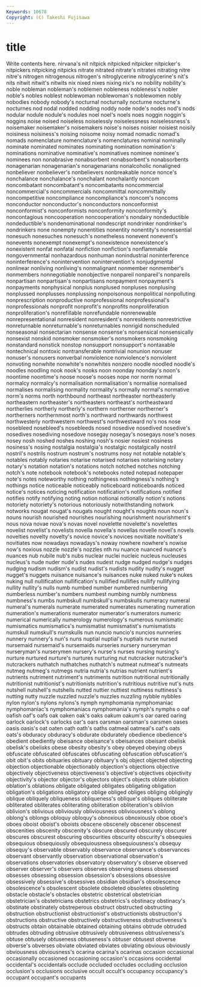 ```yaml
---
Keywords: 10678 
Copyright: (C) Takeshi Fujisawa
---
```


# title

Write contents here.
nirvana's nit nitpick nitpicked nitpicker
nitpicker's nitpickers nitpicking nitpicks nitrate nitrated nitrate's nitrates nitrating nitre
nitre's nitrogen nitrogenous nitrogen's nitroglycerine nitroglycerine's nit's nits nitwit nitwit's
nitwits nix nixed nixes nixing nix's no nobility nobility's noble
nobleman nobleman's noblemen nobleness nobleness's nobler noble's nobles noblest noblewoman
noblewoman's noblewomen nobly nobodies nobody nobody's nocturnal nocturnally nocturne nocturne's
nocturnes nod nodal nodded nodding noddy node node's nodes nod's
nods nodular nodule nodule's nodules noel noel's noels noes noggin
noggin's noggins noise noised noiseless noiselessly noiselessness noiselessness's noisemaker noisemaker's
noisemakers noise's noises noisier noisiest noisily noisiness noisiness's noising noisome
noisy nomad nomadic nomad's nomads nomenclature nomenclature's nomenclatures nominal nominally
nominate nominated nominates nominating nomination nomination's nominations nominative nominative's nominatives
nominee nominee's nominees non nonabrasive nonabsorbent nonabsorbent's nonabsorbents nonagenarian nonagenarian's
nonagenarians nonalcoholic nonaligned nonbeliever nonbeliever's nonbelievers nonbreakable nonce nonce's nonchalance
nonchalance's nonchalant nonchalantly noncom noncombatant noncombatant's noncombatants noncommercial noncommercial's noncommercials
noncommittal noncommittally noncompetitive noncompliance noncompliance's noncom's noncoms nonconductor nonconductor's nonconductors
nonconformist nonconformist's nonconformists nonconformity nonconformity's noncontagious noncooperation noncooperation's nondairy nondeductible
nondeductible's nondenominational nondescript nondrinker nondrinker's nondrinkers none nonempty nonentities nonentity
nonentity's nonessential nonesuch nonesuches nonesuch's nonetheless nonevent nonevent's nonevents nonexempt
nonexempt's nonexistence nonexistence's nonexistent nonfat nonfatal nonfiction nonfiction's nonflammable nongovernmental
nonhazardous nonhuman nonindustrial noninterference noninterference's nonintervention nonintervention's nonjudgmental nonlinear nonliving
nonliving's nonmalignant nonmember nonmember's nonmembers nonnegotiable nonobjective nonpareil nonpareil's nonpareils
nonpartisan nonpartisan's nonpartisans nonpayment nonpayment's nonpayments nonphysical nonplus nonplused nonpluses
nonplusing nonplussed nonplusses nonplussing nonpoisonous nonpolitical nonpolluting nonprescription nonproductive nonprofessional
nonprofessional's nonprofessionals nonprofit nonprofit's nonprofits nonproliferation nonproliferation's nonrefillable nonrefundable nonrenewable
nonrepresentational nonresident nonresident's nonresidents nonrestrictive nonreturnable nonreturnable's nonreturnables nonrigid nonscheduled
nonseasonal nonsectarian nonsense nonsense's nonsensical nonsensically nonsexist nonskid nonsmoker nonsmoker's
nonsmokers nonsmoking nonstandard nonstick nonstop nonsupport nonsupport's nontaxable nontechnical nontoxic
nontransferable nontrivial nonunion nonuser nonuser's nonusers nonverbal nonviolence nonviolence's nonviolent
nonvoting nonwhite nonwhite's nonwhites nonzero noodle noodled noodle's noodles noodling
nook nook's nooks noon noonday noonday's noon's noontime noontime's noose
noose's nooses nope nor norm normal normalcy normalcy's normalisation normalisation's
normalise normalised normalises normalising normality normality's normally normal's normative norm's
norms north northbound northeast northeaster northeasterly northeastern northeaster's northeasters northeast's
northeastward northerlies northerly northerly's northern northerner northerner's northerners northernmost north's
northward northwards northwest northwesterly northwestern northwest's northwestward no's nos nose
nosebleed nosebleed's nosebleeds nosed nosedive nosedived nosedive's nosedives nosediving nosedove
nosegay nosegay's nosegays nose's noses nosey nosh noshed noshes noshing
nosh's nosier nosiest nosiness nosiness's nosing nostalgia nostalgia's nostalgic nostalgically
nostril nostril's nostrils nostrum nostrum's nostrums nosy not notable notable's
notables notably notaries notarise notarised notarises notarising notary notary's notation
notation's notations notch notched notches notching notch's note notebook notebook's
notebooks noted notepad notepaper note's notes noteworthy nothing nothingness nothingness's
nothing's nothings notice noticeable noticeably noticeboard noticeboards noticed notice's notices
noticing notification notification's notifications notified notifies notify notifying noting notion
notional notionally notion's notions notoriety notoriety's notorious notoriously notwithstanding notwork
notworks nougat nougat's nougats nought nought's noughts noun noun's nouns
nourish nourished nourishes nourishing nourishment nourishment's nous nova novae nova's
novas novel novelette novelette's novelettes novelist novelist's novelists novella novella's
novellas novelle novel's novels novelties novelty novelty's novice novice's novices
novitiate novitiate's novitiates now nowadays nowadays's noway nowhere nowhere's nowise
now's noxious nozzle nozzle's nozzles nth nu nuance nuanced nuance's
nuances nub nubile nub's nubs nuclear nuclei nucleic nucleus nucleuses
nucleus's nude nuder nude's nudes nudest nudge nudged nudge's nudges
nudging nudism nudism's nudist nudist's nudists nudity nudity's nugget nugget's
nuggets nuisance nuisance's nuisances nuke nuked nuke's nukes nuking null
nullification nullification's nullified nullifies nullify nullifying nullity nullity's nulls numb
numbed number numbered numbering numberless number's numbers numbest numbing numbly
numbness numbness's numbs numbskull numbskull's numbskulls numeracy numeral numeral's numerals
numerate numerated numerates numerating numeration numeration's numerations numerator numerator's numerators
numeric numerical numerically numerology numerology's numerous numismatic numismatics numismatics's numismatist
numismatist's numismatists numskull numskull's numskulls nun nuncio nuncio's nuncios nunneries
nunnery nunnery's nun's nuns nuptial nuptial's nuptials nurse nursed nursemaid
nursemaid's nursemaids nurseries nursery nurseryman nurseryman's nurserymen nursery's nurse's nurses
nursing nursing's nurture nurtured nurture's nurtures nurturing nut nutcracker nutcracker's
nutcrackers nuthatch nuthatches nuthatch's nutmeat nutmeat's nutmeats nutmeg nutmeg's nutmegs
nutria nutria's nutrias nutrient nutrient's nutrients nutriment nutriment's nutriments nutrition
nutritional nutritionally nutritionist nutritionist's nutritionists nutrition's nutritious nutritive nut's nuts
nutshell nutshell's nutshells nutted nuttier nuttiest nuttiness nuttiness's nutting nutty
nuzzle nuzzled nuzzle's nuzzles nuzzling nybble nybbles nylon nylon's nylons
nylons's nymph nymphomania nymphomaniac nymphomaniac's nymphomaniacs nymphomania's nymph's nymphs o
oaf oafish oaf's oafs oak oaken oak's oaks oakum oakum's
oar oared oaring oarlock oarlock's oarlocks oar's oars oarsman oarsman's
oarsmen oases oasis oasis's oat oaten oath oath's oaths oatmeal
oatmeal's oat's oats oats's obduracy obduracy's obdurate obdurately obedience obedience's
obedient obediently obeisance obeisance's obeisances obeisant obelisk obelisk's obelisks obese
obesity obesity's obey obeyed obeying obeys obfuscate obfuscated obfuscates obfuscating
obfuscation obfuscation's obit obit's obits obituaries obituary obituary's obj object
objected objecting objection objectionable objectionably objection's objections objective objectively objectiveness
objectiveness's objective's objectives objectivity objectivity's objector objector's objectors object's objects
oblate oblation oblation's oblations obligate obligated obligates obligating obligation obligation's
obligations obligatory oblige obliged obliges obliging obligingly oblique obliquely obliqueness
obliqueness's oblique's obliques obliterate obliterated obliterates obliterating obliteration obliteration's oblivion
oblivion's oblivious obliviously obliviousness obliviousness's oblong oblong's oblongs obloquy obloquy's
obnoxious obnoxiously oboe oboe's oboes oboist oboist's oboists obscene obscenely
obscener obscenest obscenities obscenity obscenity's obscure obscured obscurely obscurer obscures
obscurest obscuring obscurities obscurity obscurity's obsequies obsequious obsequiously obsequiousness obsequiousness's
obsequy obsequy's observable observably observance observance's observances observant observantly observation
observational observation's observations observatories observatory observatory's observe observed observer observer's
observers observes observing obsess obsessed obsesses obsessing obsession obsession's obsessions
obsessive obsessively obsessive's obsessives obsidian obsidian's obsolescence obsolescence's obsolescent obsolete
obsoleted obsoletes obsoleting obstacle obstacle's obstacles obstetric obstetrical obstetrician obstetrician's
obstetricians obstetrics obstetrics's obstinacy obstinacy's obstinate obstinately obstreperous obstruct obstructed
obstructing obstruction obstructionist obstructionist's obstructionists obstruction's obstructions obstructive obstructively obstructiveness
obstructiveness's obstructs obtain obtainable obtained obtaining obtains obtrude obtruded obtrudes
obtruding obtrusive obtrusively obtrusiveness obtrusiveness's obtuse obtusely obtuseness obtuseness's obtuser
obtusest obverse obverse's obverses obviate obviated obviates obviating obvious obviously
obviousness obviousness's ocarina ocarina's ocarinas occasion occasional occasionally occasioned occasioning
occasion's occasions occidental occidental's occidentals occlude occluded occludes occluding occlusion
occlusion's occlusions occlusive occult occult's occupancy occupancy's occupant occupant's occupants
